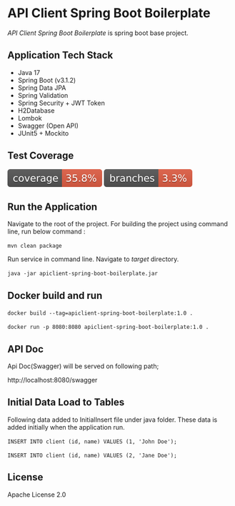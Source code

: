 # API Client Spring Boot Boilerplate
 *API Client Spring Boot Boilerplate* is spring boot base project.

## Application Tech Stack 
- Java 17
- Spring Boot (v3.1.2)
- Spring Data JPA
- Spring Validation
- Spring Security + JWT Token
- H2Database
- Lombok
- Swagger (Open API)
- JUnit5 + Mockito

## Test Coverage
![Coverage](.github/badges/jacoco.svg)
![Branches](.github/badges/branches.svg)
  
## Run the Application

Navigate to the root of the project. For building the project using command line, run below command :

``` mvn clean package ```

Run service in command line. Navigate to *target* directory. 

``` java -jar apiclient-spring-boot-boilerplate.jar ```

## Docker build and run

`docker build --tag=apiclient-spring-boot-boilerplate:1.0 .`

`docker run -p 8080:8080 apiclient-spring-boot-boilerplate:1.0 .`

## API Doc

Api Doc(Swagger) will be served on following path;

http://localhost:8080/swagger

## Initial Data Load to Tables

Following data added to InitialInsert file under java folder. These data is added initially when the application run.

`INSERT INTO client (id, name) VALUES (1, 'John Doe');`

`INSERT INTO client (id, name) VALUES (2, 'Jane Doe');`

## License

Apache License 2.0
